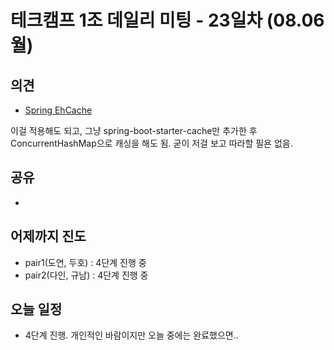 
# 테크캠프 1조 데일리 미팅 - 23일차 (08.06 월)

## 의견
- [Spring EhCache](https://github.com/wwh-techcamp-team1/tech/blob/master/06.Spring%20EhCache%20%EC%82%AC%EC%9A%A9.md)

이걸 적용해도 되고, 그냥 spring-boot-starter-cache만 추가한 후 ConcurrentHashMap으로 캐싱을 해도 됨. 굳이 저걸 보고 따라할 필욘 없음.

## 공유
- 

## 어제까지 진도
- pair1(도연, 두호) : 4단계 진행 중
- pair2(다인, 규남) : 4단계 진행 중

## 오늘 일정
- 4단계 진행. 개인적인 바람이지만 오늘 중에는 완료했으면..
